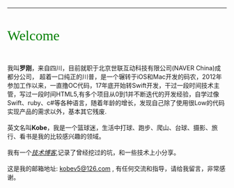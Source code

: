 
---

</br>

<font color=green size=6 face="黑体">Welcome</font>

</br>    

我叫**罗刚**，来自四川，目前就职于北京世联互动科技有限公司(NAVER China)成都分公司，
超着一口纯正的川普，是一个辗转于iOS和Mac开发的码农，2012年参加工作以来，一直撸OC代码，17年底开始转Swift开发，干过一段时间技术主管，写过一段时间HTML5,有多个项目从0到1并不断迭代的开发经验，自学过像Swift、ruby、c#等各种语言，随着年龄的增长，发现自己除了使用很Low的代码实现产品的需求以外，基本其它残废. </br>
</br>
英文名叫**Kobe**，我是一个篮球迷，生活中打球、跑步、爬山、台球、摄影、旅行、看书是我的比较感兴趣的领域。
</br>
</br>
我有一个[*技术博客*](https://kobeluo.github.io/tech/),记录了曾经挖过的坑，和一些技术上小分享。
</br>
</br>
这是我的邮箱地址: kobev5@126.com , 有任何交流和指导，请给我留言，非常感谢。



